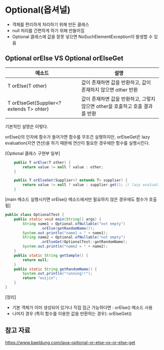 # Optional(옵셔널)
* 객체를 편리하게 처리하기 위해 만든 클래스
* null 처리를 간편하게 하기 위해 만들어짐
* Optional 클래스에 값을 잘못 넣으면 NoSuchElementException이 발생할 수 있음

## Optional orElse VS Optional orElseGet
| 메소드 | 설명 |
| ----- | ------ |
| T orElse(T other) | 값이 존재하면 값을 반환하고, 값이 존재하지 않으면 other 반환 |
| T orElseGet(Supplier<? extends T> ohter) | 값이 존재하면 값을 반환하고, 그렇지 않으면 other을 호출하고 호출 결과를 반환 |

기본적인 설명은 이렇다. 

orElse()의 인자에 함수가 들어가면 함수를 무조건 실행하지만, orElseGet은 lazy evaluation(지연 연산)을 하기 때문에 연산이 필요한 경우에만 함수를 실행시킨다.


[Optional 클래스 구현부 일부]
```java
    public T orElse(T other) {
        return value != null ? value : other;
    }

    public T orElseGet(Supplier<? extends T> supplier) {
        return value != null ? value : supplier.get(); // lazy evaluation 가능
    }
```

[main 메소드 실행시키면 orElse() 메소드에서만 필요하지 않은 경우에도 함수가 호출됨]
```java
public class OptionalTest {
    public static void main(String[] args) {
        String name1 = Optional.ofNullable("not empty")
                .orElse(getRandomName());
        System.out.println("name1 = " + name1);
        String name2 = Optional.ofNullable("not empty")
                .orElseGet(OptionalTest::getRandomName);
        System.out.println("name2 = " + name2);
    }
    public static String getSample() {
        return null;
    }
    public static String getRandomName() {
        System.out.println("running!!");
        return "euijin";
    }
}
```


[정리]
* 기본 객체가 이미 생성되어 있거나 직접 접근 가능하다면 : orElse() 메소드 사용
* 나머지 경우 (특히 함수를 이용한 값을 반환하는 경우): orElseGet()

## 참고 자료
https://www.baeldung.com/java-optional-or-else-vs-or-else-get

